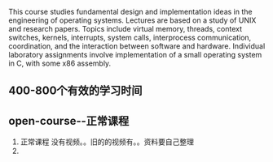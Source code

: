 This course studies fundamental design and implementation ideas in the engineering of operating systems. Lectures are based on a study of UNIX and research papers. Topics include virtual memory, threads, context switches, kernels, interrupts, system calls, interprocess communication, coordination, and the interaction between software and hardware. Individual laboratory assignments involve implementation of a small operating system in C, with some x86 assembly.



## 400-800个有效的学习时间

## open-course--正常课程
1. 正常课程 没有视频。。旧的的视频有。。资料要自己整理
2. 